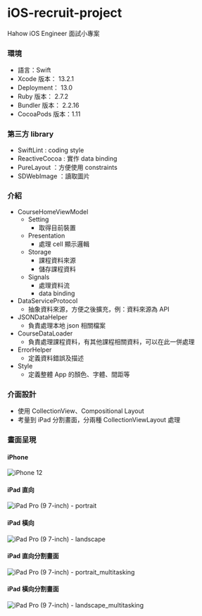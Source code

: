 # iOS-recruit-project
Hahow iOS Engineer 面試小專案

### 環境

* 語言：Swift
* Xcode 版本： 13.2.1
* Deployment： 13.0
* Ruby 版本： 2.7.2
* Bundler 版本： 2.2.16
* CocoaPods 版本：1.11

### 第三方 library

* SwiftLint : coding style
* ReactiveCocoa : 實作 data binding
* PureLayout ：方便使用 constraints
* SDWebImage ：讀取圖片

### 介紹

* CourseHomeViewModel
  * Setting
    * 取得目前裝置
  * Presentation
    * 處理 cell 顯示邏輯  
  * Storage
    * 課程資料來源
    * 儲存課程資料
  * Signals
    * 處理資料流
    * data binding
* DataServiceProtocol
  * 抽象資料來源，方便之後擴充，例：資料來源為 API
* JSONDataHelper
  * 負責處理本地 json 相關檔案
* CourseDataLoader
  * 負責處理課程資料，有其他課程相關資料，可以在此一併處理
* ErrorHelper
  * 定義資料錯誤及描述
* Style
  * 定義整體 App 的顏色、字體、間距等

### 介面設計

* 使用 CollectionView、Compositional Layout
* 考量到 iPad 分割畫面，分兩種 CollectionViewLayout 處理

### 畫面呈現

#### iPhone

![iPhone 12](https://user-images.githubusercontent.com/12155964/173270970-0190bda1-867d-4beb-b61b-230ffeaebc2a.gif)
 
#### iPad 直向

![iPad Pro (9 7-inch) - portrait](https://user-images.githubusercontent.com/12155964/173270993-a0671c48-a430-4fca-9836-c2790dcfa5c5.gif)

#### iPad 橫向

![iPad Pro (9 7-inch) - landscape](https://user-images.githubusercontent.com/12155964/173271021-3bd42444-92c0-442a-b021-5b7539c568fa.gif)

#### iPad 直向分割畫面

![iPad Pro (9 7-inch) - portrait_multitasking](https://user-images.githubusercontent.com/12155964/173273036-15cb1d3b-25dc-41cb-828b-4c218adeb43c.gif)

#### iPad 橫向分割畫面

![iPad Pro (9 7-inch) - landscape_multitasking](https://user-images.githubusercontent.com/12155964/173273056-08943575-848e-4e6c-9069-93d4937ab747.gif)


